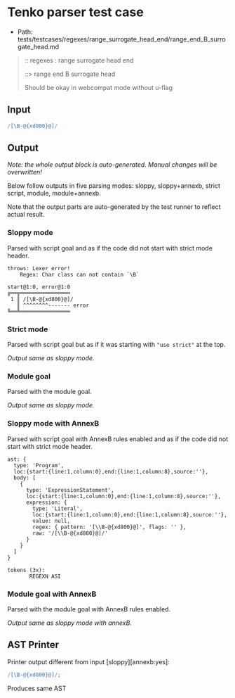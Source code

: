 # Tenko parser test case

- Path: tests/testcases/regexes/range_surrogate_head_end/range_end_B_surrogate_head.md

> :: regexes : range surrogate head end
>
> ::> range end B surrogate head
>
> Should be okay in webcompat mode without u-flag 

## Input

`````js
/[\B-@{xd800}@]/
`````

## Output

_Note: the whole output block is auto-generated. Manual changes will be overwritten!_

Below follow outputs in five parsing modes: sloppy, sloppy+annexb, strict script, module, module+annexb.

Note that the output parts are auto-generated by the test runner to reflect actual result.

### Sloppy mode

Parsed with script goal and as if the code did not start with strict mode header.

`````
throws: Lexer error!
    Regex: Char class can not contain `\B`

start@1:0, error@1:0
╔══╦════════════════
 1 ║ /[\B-@{xd800}@]/
   ║ ^^^^^^^^------- error
╚══╩════════════════

`````

### Strict mode

Parsed with script goal but as if it was starting with `"use strict"` at the top.

_Output same as sloppy mode._

### Module goal

Parsed with the module goal.

_Output same as sloppy mode._

### Sloppy mode with AnnexB

Parsed with script goal with AnnexB rules enabled and as if the code did not start with strict mode header.

`````
ast: {
  type: 'Program',
  loc:{start:{line:1,column:0},end:{line:1,column:8},source:''},
  body: [
    {
      type: 'ExpressionStatement',
      loc:{start:{line:1,column:0},end:{line:1,column:8},source:''},
      expression: {
        type: 'Literal',
        loc:{start:{line:1,column:0},end:{line:1,column:8},source:''},
        value: null,
        regex: { pattern: '[\\B-@{xd800}@]', flags: '' },
        raw: '/[\\B-@{xd800}@]/'
      }
    }
  ]
}

tokens (3x):
       REGEXN ASI
`````

### Module goal with AnnexB

Parsed with the module goal with AnnexB rules enabled.

_Output same as sloppy mode with annexB._

## AST Printer

Printer output different from input [sloppy][annexb:yes]:

````js
/[\B-@{xd800}@]/;
````

Produces same AST
